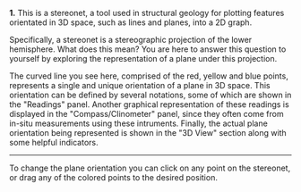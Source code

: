 **1.** This is a stereonet, a tool used in structural geology for plotting features orientated in 3D space, such as lines and planes, into a 2D graph.

Specifically, a stereonet is a stereographic projection of the lower hemisphere. What does this mean? You are here to answer this question to yourself by exploring the representation of a plane under this projection.

The curved line you see here, comprised of the red, yellow and blue points, represents a single and unique orientation of a plane in 3D space. This orientation can be defined by several notations, some of which are shown in the "Readings" panel. Another graphical representation of these readings is displayed in the "Compass/Clinometer" panel, since they often come from in-situ measurements using these intruments. Finally, the actual plane orientation being represented is shown in the "3D View" section along with some helpful indicators.

<hr/>

To change the plane orientation you can click on any point on the stereonet, or drag any of the colored points to the desired position.
